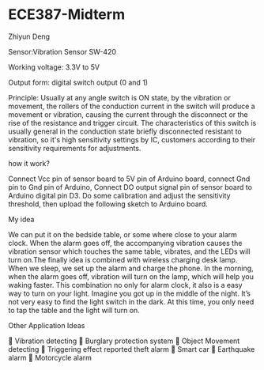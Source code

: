 # ECE387-Midterm
Zhiyun Deng

Sensor:Vibration Sensor SW-420

Working voltage: 3.3V to 5V

Output form: digital switch output (0 and 1)

Principle:
Usually at any angle switch is ON state, by the vibration or movement, the rollers of
the conduction current in the switch will produce a movement or vibration, causing the
current through the disconnect or the rise of the resistance and trigger circuit. The
characteristics of this switch is usually general in the conduction state briefly disconnected
resistant to vibration, so it's high sensitivity settings by IC, customers according to their
sensitivity requirements for adjustments. 

how it work?

Connect Vcc pin of sensor board to 5V pin of Arduino board, connect Gnd pin to Gnd
pin of Arduino, Connect DO output signal pin of sensor board to Arduino digital pin D3. Do
some calibration and adjust the sensitivity threshold, then upload the following sketch to
Arduino board. 

My idea


We can put it on the bedside table, or some where close to your alarm clock. When the alarm goes off, the accompanying vibration causes the vibration sensor which touches the same table, vibrates, and the LEDs will turn on.The finally idea is combined with wireless charging desk lamp. When we sleep, we set up the alarm and charge the phone. In the morning, when the alarm goes off, vibration will turn on the lamp, which will help you waking faster. This combination no only for alarm clock, it also is a easy way to turn on your light. Imagine you got up in the middle of the night. It’s not very easy to find the light switch in the dark. At this time, you only need to tap the table and the light will turn on.

Other Application Ideas

 Vibration detecting
 Burglary protection system
 Object Movement detecting
 Triggering effect reported theft alarm
 Smart car
 Earthquake alarm
 Motorcycle alarm
